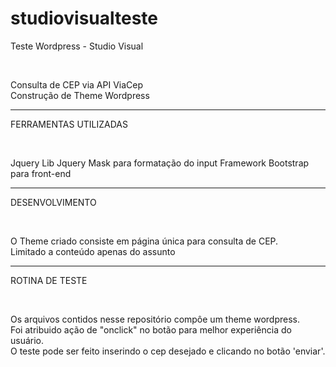 # studiovisualteste
<p dir="auto">Teste Wordpress - Studio Visual</p>
<br>
<p dir="auto">Consulta de CEP via API ViaCep<br>
Construção de Theme Wordpress</p>
<hr>
<p dir="auto">FERRAMENTAS UTILIZADAS</p>
<br>
<p dir="auto">Jquery
Lib Jquery Mask para formatação do input
Framework Bootstrap para front-end</p>
<hr>
<p dir="auto">DESENVOLVIMENTO</p>
<br>
<p dir="auto">O Theme criado consiste em página única para consulta de CEP.<BR>
Limitado a conteúdo apenas do assunto</p>
<hr>
<p dir="auto">ROTINA DE TESTE</p>
<br>
<p dir="auto">Os arquivos contidos nesse repositório compôe um theme wordpress.<br>Foi atribuido ação de "onclick" no botão para melhor experiência do usuário.<br>
O teste pode ser feito inserindo o cep desejado e clicando no botão 'enviar'.</p>
